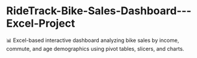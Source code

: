 # RideTrack-Bike-Sales-Dashboard---Excel-Project
📊 Excel-based interactive dashboard analyzing bike sales by income, commute, and age demographics using pivot tables, slicers, and charts.
